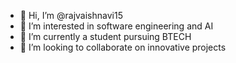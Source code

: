 - 👋 Hi, I’m @rajvaishnavi15
- 👀 I’m interested in software engineering and AI
- 🌱 I’m currently a student pursuing BTECH
- 💞️ I’m looking to collaborate on innovative projects
  

<!---
rajvaishnavi15/rajvaishnavi15 is a ✨ special ✨ repository because its `README.md` (this file) appears on your GitHub profile.
You can click the Preview link to take a look at your changes.
--->
